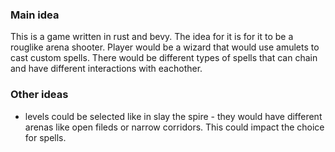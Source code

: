 ### Main idea
This is a game written in rust and bevy.
The idea for it is for it to be a rouglike arena shooter.
Player would be a wizard that would use amulets to cast custom spells.
There would be different types of spells that can chain and have different interactions with eachother.

### Other ideas
 - levels could be selected like in slay the spire - they would have different arenas like open fileds or narrow corridors. This could impact the choice for spells.
